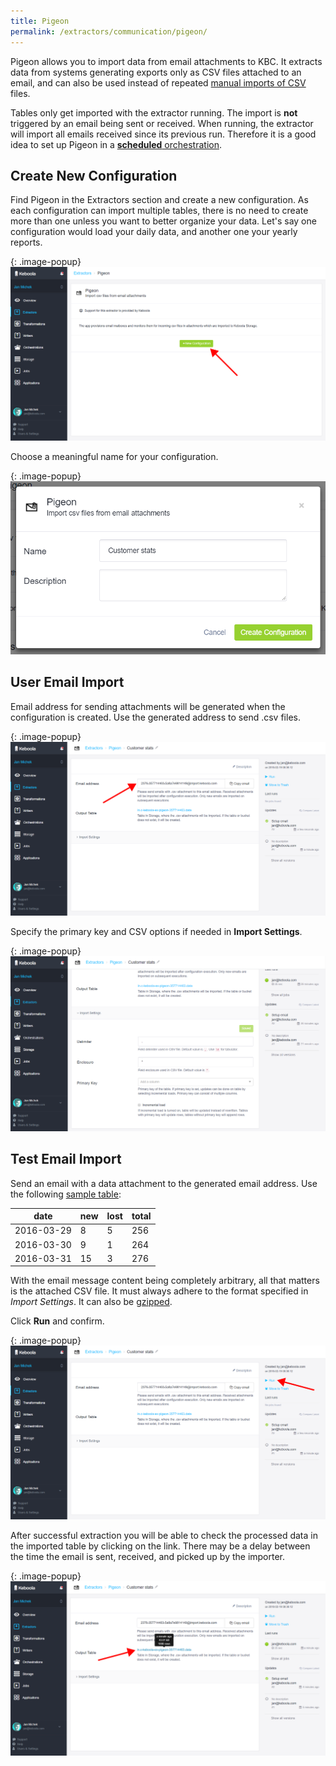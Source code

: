 ```yaml
---
title: Pigeon
permalink: /extractors/communication/pigeon/
---
```


Pigeon allows you to import data from email attachments to KBC. 
It extracts data from systems generating exports only as CSV files attached to an email, and
can also be used instead of repeated [manual imports of CSV](/tutorial/load/) files.

Tables only get imported with the extractor running. The import is **not** triggered by an email 
being sent or received. When running, the extractor will import all emails received since its previous run. 
Therefore it is a good idea to set up Pigeon in a [**scheduled** orchestration](/orchestrator/scheduling/). 

## Create New Configuration
Find Pigeon in the Extractors section and create a new configuration. 
As each configuration can import multiple tables, there is no need to create more than one unless 
you want to better organize your data. Let's say one configuration would load your daily data, and
another one your yearly reports.
 
{: .image-popup}
![Screenshot - Create New Pigeon Configuration](/extractors/communication/pigeon/01-create-new-config.png)

Choose a meaningful name for your configuration.

{: .image-popup}
![Screenshot - Create Name Confgiruation](/extractors/communication/pigeon/02-choose-name-and-desc.png)

## User Email Import
Email address for sending attachments will be generated when the configuration is created. Use the generated address to send .csv files. 

{: .image-popup}
![Screenshot - Create New Email Import](/extractors/communication/pigeon/03-create-email-import.png)

Specify the primary key and CSV options if needed in **Import Settings**.

{: .image-popup}
![Screenshot - Configure email import](/extractors/communication/pigeon/04-import-settings.png)

## Test Email Import
Send an email with a data attachment to the generated email address.
Use the following [sample table](/extractors/communication/pigeon/pigeon-importer-sample.csv):

| date | new | lost | total |
| --- | --- | --- | --- |
| 2016-03-29 | 8 | 5 | 256 |
| 2016-03-30 | 9 | 1 | 264 |
| 2016-03-31 | 15 | 3 | 276 |

With the email message content being completely arbitrary, all that matters is the attached CSV file. 
It must always adhere to the format specified in *Import Settings*. It can also be [gzipped](http://www.gzip.org/). 

Click **Run** and confirm.

{: .image-popup}
![Screenshot - List email imports](/extractors/communication/pigeon/05-list-email-imports.png)

After successful extraction you will be able to check the processed data in the imported table by clicking on the link. 
There may be a delay between the time the email is sent, received, and picked up by the importer.

{: .image-popup}
![Screenshot - Job Detail](/extractors/communication/pigeon/07-check-processed-data.png)
